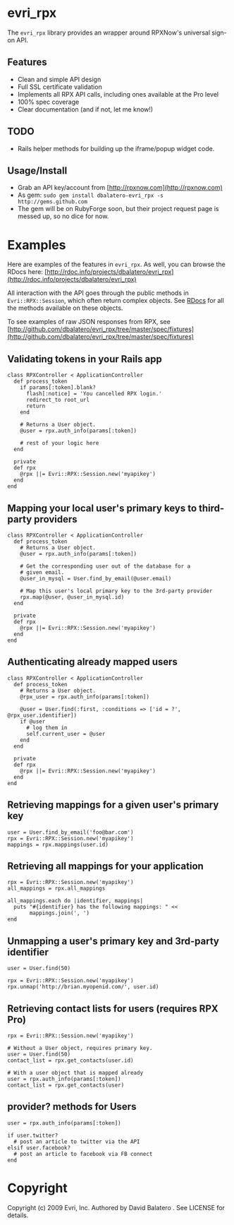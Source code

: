 evri_rpx
========
The `evri_rpx` library provides an wrapper around RPXNow's universal sign-on API.

Features
--------
 - Clean and simple API design
 - Full SSL certificate validation
 - Implements all RPX API calls, including ones available at the Pro level
 - 100% spec coverage
 - Clear documentation (and if not, let me know!)

TODO
----
 - Rails helper methods for building up the iframe/popup widget code.

Usage/Install
-------------
 - Grab an API key/account from [http://rpxnow.com](http://rpxnow.com)
 - As gem: `sudo gem install dbalatero-evri_rpx -s http://gems.github.com`
 - The gem will be on RubyForge soon, but their project request page is messed up, so no dice for now.

Examples
========

Here are examples of the features in `evri_rpx`. As well, you can browse the RDocs here: [http://rdoc.info/projects/dbalatero/evri_rpx](http://rdoc.info/projects/dbalatero/evri_rpx)

All interaction with the API goes through the public methods in `Evri::RPX::Session`, which often return complex objects. See [RDocs](http://rdoc.info/projects/dbalatero/evri_rpx) for all the methods available on these objects.

To see examples of raw JSON responses from RPX, see [http://github.com/dbalatero/evri_rpx/tree/master/spec/fixtures](http://github.com/dbalatero/evri_rpx/tree/master/spec/fixtures)

Validating tokens in your Rails app
-----------------------------------
    class RPXController < ApplicationController
      def process_token
        if params[:token].blank?
          flash[:notice] = 'You cancelled RPX login.'
          redirect_to root_url
          return
        end

        # Returns a User object.
        @user = rpx.auth_info(params[:token])

        # rest of your logic here
      end

      private
      def rpx
        @rpx ||= Evri::RPX::Session.new('myapikey')
      end
    end

Mapping your local user's primary keys to third-party providers
---------------------------------------------------------
    class RPXController < ApplicationController
      def process_token
        # Returns a User object.
        @user = rpx.auth_info(params[:token])

        # Get the corresponding user out of the database for a 
        # given email.
        @user_in_mysql = User.find_by_email(@user.email)

        # Map this user's local primary key to the 3rd-party provider
        rpx.map(@user, @user_in_mysql.id)
      end

      private
      def rpx
        @rpx ||= Evri::RPX::Session.new('myapikey')
      end
    end

Authenticating already mapped users
-----------------------------------
    class RPXController < ApplicationController
      def process_token
        # Returns a User object.
        @rpx_user = rpx.auth_info(params[:token])

        @user = User.find(:first, :conditions => ['id = ?', @rpx_user.identifier])
        if @user
          # log them in
          self.current_user = @user
        end
      end

      private
      def rpx
        @rpx ||= Evri::RPX::Session.new('myapikey')
      end
    end

Retrieving mappings for a given user's primary key
--------------------------------------------------
    user = User.find_by_email('foo@bar.com')
    rpx = Evri::RPX::Session.new('myapikey')
    mappings = rpx.mappings(user.id)

Retrieving all mappings for your application
--------------------------------------------
    rpx = Evri::RPX::Session.new('myapikey')
    all_mappings = rpx.all_mappings

    all_mappings.each do |identifier, mappings|
      puts "#{identifier} has the following mappings: " <<
           mappings.join(', ')
    end

Unmapping a user's primary key and 3rd-party identifier
-------------------------------------------------------
    user = User.find(50)

    rpx = Evri::RPX::Session.new('myapikey')
    rpx.unmap('http://brian.myopenid.com/', user.id)

Retrieving contact lists for users (requires RPX Pro)
-----------------------------------------------------
    rpx = Evri::RPX::Session.new('myapikey')

    # Without a User object, requires primary key.
    user = User.find(50)
    contact_list = rpx.get_contacts(user.id)

    # With a user object that is mapped already
    user = rpx.auth_info(params[:token])
    contact_list = rpx.get_contacts(user)

provider? methods for Users
------------------------------------
    user = rpx.auth_info(params[:token])

    if user.twitter?
      # post an article to twitter via the API
    elsif user.facebook?
      # post an article to facebook via FB connect
    end

Copyright
=========
Copyright (c) 2009 Evri, Inc. Authored by David Balatero <dbalatero at evri dot com>. See LICENSE for details.
